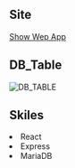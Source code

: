 ## Site

[Show Wep App](http://61.79.180.195)


## DB_Table

![DB_TABLE](https://user-images.githubusercontent.com/20696473/168727730-d97cda32-07aa-4f83-b0bb-a1438fcaabca.jpg)


## Skiles

<li>React</li>
<li>Express</li>
<li>MariaDB</li>
